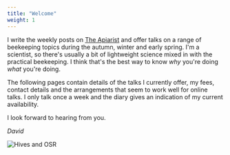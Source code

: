 ```yaml
---
title: "Welcome"
weight: 1
---
```


I write the weekly posts on [The Apiarist](https://www.theapiarist.org) and offer talks on a range of beekeeping topics during the autumn, winter and early spring. I'm a scientist, so there's usually a bit of lightweight science mixed in with the practical beekeeping. I think that's the best way to know *why* you're doing *what* you're doing.

The following pages contain details of the talks I currently offer, my fees, contact details and the arrangements that seem to work well for online talks. I only talk once a week and the diary gives an indication of my current availability.

I look forward to hearing from you.

*David*

![Hives and OSR](images/140418-007.webp)
